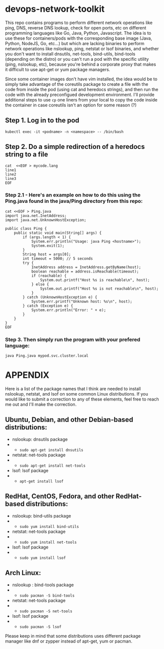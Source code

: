 # devops-network-toolkit
This repo contains programs to perform different network operations like ping, DNS, reverse DNS lookup, check for open ports, etc on different programming languages like Go, Java, Python, Javascript. The idea is to use these for containers/pods with the corresponding base image (Java, Python, NodeJS, Go, etc...) but which are lacking binaries to perform network operations like nslookup, ping, netstat or lsof binaries, and whether you don't want to install dnsutils, net-tools, bind-utils, bind-tools (depending on the distro) or you can't run a pod with the specific utility (ping, nslookup, etc), because you're behind a corporate proxy that makes it difficult to use apt-get or yum package managers.

Since some container images don't have vim installed, the idea would be to simply take advantage of the coreutils package to create a file with the code from inside the pod (using cat and heredocs strings), and then run the code with the already preconfigued development environment. I'll provide additional steps to use `cp` one liners from your local to copy the code inside the container in case coreutils isn't an option for some reason (?)


## Step 1. Log in to the pod 
```
kubectl exec -it <podname> -n <namespace> -- /bin/bash
```

## Step 2. Do a simple redirection of a heredocs string to a file
```
cat  <<EOF > mycode.lang
line1
line2
line3
EOF
```

### Step 2.1 - Here's an example on how to do this using the Ping.java found in the java/Ping directory from this repo:
```
cat <<EOF > Ping.java 
import java.net.InetAddress;
import java.net.UnknownHostException;

public class Ping {
    public static void main(String[] args) {
        if (args.length < 1) {
            System.err.println("Usage: java Ping <hostname>");
            System.exit(1);
        }
        String host = args[0];
        int timeout = 5000; // 5 seconds
        try {
            InetAddress address = InetAddress.getByName(host);
            boolean reachable = address.isReachable(timeout);
            if (reachable) {
                System.out.printf("Host %s is reachable\n", host);
            } else {
                System.out.printf("Host %s is not reachable\n", host);
            }
        } catch (UnknownHostException e) {
            System.err.printf("Unknown host: %s\n", host);
        } catch (Exception e) {
            System.err.println("Error: " + e);
        }
    }
}
EOF
```

### Step 3. Then simply run the program with your prefered language:
```
java Ping.java mypod.svc.cluster.local
```




# APPENDIX

Here is a list of the package names that I think are needed to install nslookup, netstat, and lsof on some common Linux distributions. If you would like to submit a correction to any of these elements, feel free to reach me out and I'll make the correction.

## Ubuntu, Debian, and other Debian-based distributions:

* nslookup: dnsutils package
* *  `sudo apt-get install dnsutils`
* netstat: net-tools package
* * `sudo apt-get install net-tools`
* lsof: lsof package
* * `apt-get install lsof`

## RedHat, CentOS, Fedora, and other RedHat-based distributions:
* nslookup: bind-utils package
* * `sudo yum install bind-utils`
* netstat: net-tools package
* * `sudo yum install net-tools`
* lsof: lsof package
* * `sudo yum install lsof`

## Arch Linux:
* nslookup : bind-tools package
* * `sudo pacman -S bind-tools`
* netstat: net-tools package
* * `sudo pacman -S net-tools`
* lsof: lsof package 
* * `sudo pacman -S lsof`

Please keep in mind that some distributions uses different package manager like dnf or zypper instead of apt-get, yum or pacman.
